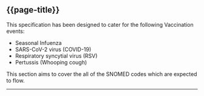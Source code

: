 ## {{page-title}}

This specification has been designed to cater for the following Vaccination events:

- Seasonal Infuenza
- SARS-CoV-2 virus (COVID-19)
- Respiratory syncytial virus (RSV)
- Pertussis (Whooping cough)

This section aims to cover the all of the SNOMED codes which are expected to flow.

---